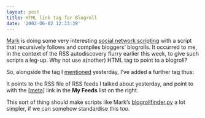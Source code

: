 ```yaml
---
layout: post
title: HTML link tag for Blogroll
date: '2002-06-02 12:33:39'
---
```



[Mark](http://diveintomark.org/) is doing some very interesting [social network scripting](http://diveintomark.org/archives/2002/06/02.html#social_networks) with a script that recursively follows and compiles bloggers’ blogrolls. It occurred to me, in the context of the RSS autodiscovery flurry earlier this week, to give such scripts a leg-up. Why not use a(nother) HTML <link/> tag to point to a blogroll?

So, alongside the <link/> tag I [mentioned](../../2002/May/31#htmllink) yesterday, I’ve added a further <link/> tag thus:

<span> <link rel="feeds" type="text/xml" title="XML" href="http://www.pipetree.com/~dj/rss.rss" /> </span>

It points to the RSS file of RSS feeds I talked about yesterday, and point to with the [[meta]](file:///%7Edj/rss.rss) link in the **My Feeds** list on the right.

This sort of thing should make scripts like Mark’s [blogrollfinder.py](http://diveintomark.org/projects/misc/blogrollfinder.py.txt) a lot simpler, if we can somehow standardise this too.


